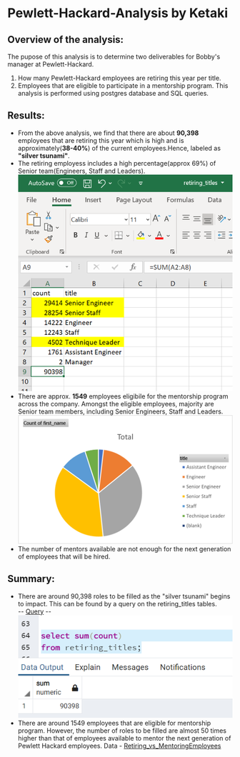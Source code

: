 # Pewlett-Hackard-Analysis by Ketaki
## Overview of the analysis:
The pupose of this analysis is to determine two deliverables for Bobby's manager at Pewlett-Hackard.
1. How many Pewlett-Hackard employees are retiring this year per title.
2. Employees that are eligible to participate in a mentorship program.
This analysis is performed using postgres database and SQL queries.
## Results:
- From the above analysis, we find that there are about **90,398** employees that are retiring this year which is high and is approximately(**38-40%**) of the current employees.Hence, labeled as **"silver tsunami"**.
- The retiring employess includes a high percentage(approx 69%) of Senior team(Engineers, Staff and Leaders).![](https://github.com/ketpradh/Pewlett-Hackard-Analysis/blob/main/Retiring_Titles.PNG)
- There are approx. **1549** employees eligibile for the mentorship program across the company. Amongst the eligible employees, majority are Senior team members, including Senior Engineers, Staff and Leaders. ![](https://github.com/ketpradh/Pewlett-Hackard-Analysis/blob/main/Mentorship_data.png)
- The number of mentors available are not enough for the next generation of employees that will be hired.
## Summary:
- There are around 90,398 roles to be filled as the "silver tsunami" begins to impact.
This can be found by a query on the retiring_titles tables.  
-- [Query](https://github.com/ketpradh/Pewlett-Hackard-Analysis/blob/main/Retiring_employees_count.sql)
--  ![](https://github.com/ketpradh/Pewlett-Hackard-Analysis/blob/main/Total_Retiring_employees.PNG)
- There are around 1549 employees that are eligible for mentorship program. However, the number of roles to be filled are almost 50 times higher than that of employees available to mentor the next generation of Pewlett Hackard employees. Data - [Retiring_vs_MentoringEmployees](https://github.com/ketpradh/Pewlett-Hackard-Analysis/blob/main/Retiring_vs_Mentoring_EmpperDept.csv)
